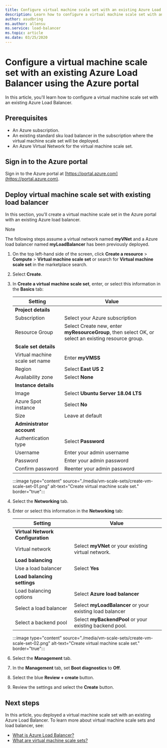 ```yaml
---
title: Configure virtual machine scale set with an existing Azure Load Balancer - Azure portal
description: Learn how to configure a virtual machine scale set with an existing Azure Load Balancer.
author: asudbring
ms.author: allensu
ms.service: load-balancer
ms.topic: article
ms.date: 03/25/2020
---
```


# Configure a virtual machine scale set with an existing Azure Load Balancer using the Azure portal

In this article, you'll learn how to configure a virtual machine scale set with an existing Azure Load Balancer. 

## Prerequisites

- An Azure subscription.
- An existing standard sku load balancer in the subscription where the virtual machine scale set will be deployed.
- An Azure Virtual Network for the virtual machine scale set.

## Sign in to the Azure portal

Sign in to the Azure portal at [https://portal.azure.com](https://portal.azure.com).



## Deploy virtual machine scale set with existing load balancer

In this section, you'll create a virtual machine scale set in the Azure portal with an existing Azure load balancer.

> [!NOTE]
> The following steps assume a virtual network named **myVNet** and a Azure load balancer named **myLoadBalancer** has been previously deployed.

1. On the top left-hand side of the screen, click **Create a resource** > **Compute** > **Virtual machine scale set** or search for **Virtual machine scale set** in the marketplace search.

2. Select **Create**.

3. In **Create a virtual machine scale set**, enter, or select this information in the **Basics** tab:

    | Setting                        | Value                                                                                                 |
    |--------------------------------|-------------------------------------------------------------------------------------------------------|
    | **Project details**            |                                                                                                       |
    | Subscription                   | Select your Azure subscription                                                                        |
    | Resource Group                 | Select  Create new, enter **myResourceGroup**, then select OK, or select an existing  resource group. |
    | **Scale set details**          |                                                                                                       |
    | Virtual machine scale set name | Enter **myVMSS**                                                                                      |
    | Region                         | Select **East US 2**                                                                                    |
    | Availability zone              | Select **None**                                                                                       |
    | **Instance details**           |                                                                                                       |
    | Image                          | Select **Ubuntu Server 18.04 LTS**                                                                    |
    | Azure Spot instance            | Select **No**                                                                                         |
    | Size                           | Leave at default                                                                                      |
    | **Administrator account**      |                                                                                                       |
    | Authentication type            | Select **Password**                                                                                   |
    | Username                       | Enter your admin username        |
    | Password                       | Enter your admin password    |
    | Confirm password               | Reenter your admin password |


    :::image type="content" source="./media/vm-scale-sets/create-vm-scale-set-01.png" alt-text="Create virtual machine scale set." border="true":::

4. Select the **Networking** tab.

5. Enter or select this information in the **Networking** tab:

     Setting                           | Value                                                    |
    |-----------------------------------|----------------------------------------------------------|
    | **Virtual Network Configuration** |                                                          |
    | Virtual network                   | Select **myVNet** or your existing virtual network.      |
    | **Load balancing**                |                                                          |
    | Use a load balancer               | Select **Yes**                                           |
    | **Load balancing settings**       |                                                          |
    | Load balancing options            | Select **Azure load balancer**                           |
    | Select a load balancer            | Select **myLoadBalancer** or your existing load balancer |
    | Select a backend pool             | Select **myBackendPool** or your existing backend pool.  |

    :::image type="content" source="./media/vm-scale-sets/create-vm-scale-set-02.png" alt-text="Create virtual machine scale set." border="true":::

6. Select the **Management** tab.

7. In the **Management** tab, set **Boot diagnostics** to **Off**.

8. Select the blue **Review + create** button.

9. Review the settings and select the **Create** button.

## Next steps

In this article, you deployed a virtual machine scale set with an existing Azure Load Balancer.  To learn more about virtual machine scale sets and load balancer, see:

- [What is Azure Load Balancer?](load-balancer-overview.md)
- [What are virtual machine scale sets?](../virtual-machine-scale-sets/overview.md)
